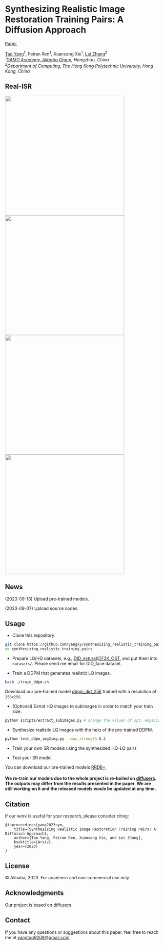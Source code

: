 # Synthesizing Realistic Image Restoration Training Pairs: A Diffusion Approach

[Paper](https://arxiv.org/abs/2303.06994)

[Tao Yang](https://cg.cs.tsinghua.edu.cn/people/~tyang)<sup>1</sup>, Peiran Ren<sup>1</sup>, Xuansong Xie<sup>1</sup>, [Lei Zhang](https://www4.comp.polyu.edu.hk/~cslzhang)<sup>2</sup>  
_<sup>1</sup>[DAMO Academy, Alibaba Group](https://damo.alibaba.com), Hangzhou, China_  
_<sup>2</sup>[Department of Computing, The Hong Kong Polytechnic University](http://www.comp.polyu.edu.hk), Hong Kong, China_

## Real-ISR
<img src="samples/0014.gif" width="390px"/> <img src="samples/dped_crop00061.gif" width="390px"/>
<img src="samples/00003.gif" width="390px"/> <img src="samples/00017_gray.gif" width="390px"/>

## News
(2023-09-13) Upload pre-trained models.

(2023-09-07) Upload source codes.

## Usage
- Clone this repository:
```bash
git clone https://github.com/yangxy/synthesizing_realistic_training_pairs.git
cd synthesizing_realistic_training_pairs
```

- Prepare LQ/HQ datasets, e.g., [DID_natural](https://public-vigen-video.oss-cn-shanghai.aliyuncs.com/robin/models/SR_models/did_natural_urls.txt)/[DF2K_OST](https://www.kaggle.com/datasets/thaihoa1476050/df2k-ost), and put them into ``datasets/``. Please send me email for DID_face dataset.

- Train a DDPM that generates realistic LQ images.
```bash
bash ./train_ddpm.sh
```

Download our pre-trained model [ddpm_did_256](https://public-vigen-video.oss-cn-shanghai.aliyuncs.com/robin/models/SR_models/checkpoint-50000.zip) trained with a resolution of ``256x256``. 

- (Optional) Extrat HQ images to subimages in order to match your train size.
```bash
python scripts/extract_subimages.py # change the values of opt, especially opt['input_folder']/opt['save_folder'] accordingly
```

- Synthesize realistic LQ images with the help of the pre-trained DDPM.
```bash
python test_ddpm_img2img.py --max_strength 0.2
```

- Train your own SR models using the synthesized HQ-LQ pairs

- Test your SR model.

You can download our pre-trained models [RRDB+](https://public-vigen-video.oss-cn-shanghai.aliyuncs.com/robin/models/SR_models/RRDB%2B.pth). 

#### We re-train our models due to the whole project is re-builed on [diffusers](https://github.com/huggingface/diffusers). The outputs may differ from the results presented in the paper. We are still working on it and the released models woule be updated at any time. 

## Citation
If our work is useful for your research, please consider citing:

    @inproceedings{yang2023syn,
	    title={Synthesizing Realistic Image Restoration Training Pairs: A Diffusion Approach},
	    author={Tao Yang, Peiran Ren, Xuansong Xie, and Lei Zhang},
	    booktitle={Arxiv},
	    year={2023}
    }
    
## License
© Alibaba, 2023. For academic and non-commercial use only.

## Acknowledgments
Our project is based on [diffusers](https://github.com/huggingface/diffusers)

## Contact
If you have any questions or suggestions about this paper, feel free to reach me at yangtao9009@gmail.com.

